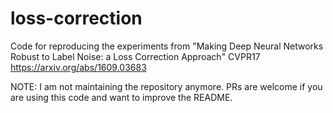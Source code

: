 # loss-correction

Code for reproducing the experiments from "Making Deep Neural Networks Robust to Label Noise: a Loss Correction Approach" CVPR17
https://arxiv.org/abs/1609.03683

NOTE: I am not maintaining the repository anymore. PRs are welcome if you are using this code and want to improve the README.
